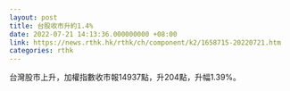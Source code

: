 ```yaml
---
layout: post
title: 台股收市升約1.4%
date: 2022-07-21 14:13:36.000000000 +08:00
link: https://news.rthk.hk/rthk/ch/component/k2/1658715-20220721.htm
categories: rthk
---
```


台灣股市上升，加權指數收市報14937點，升204點，升幅1.39%。
